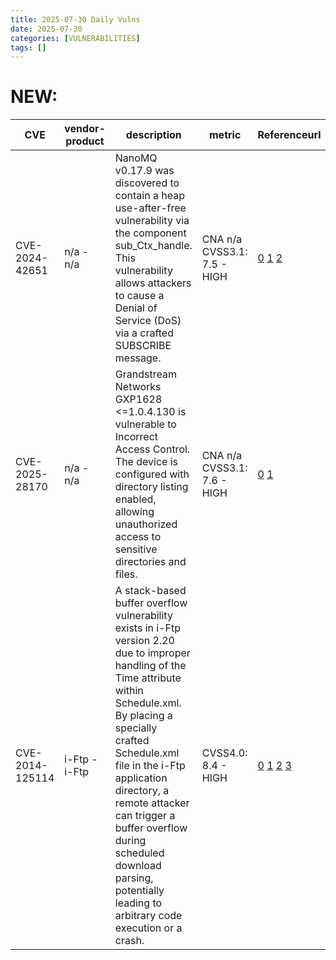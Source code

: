 ```yaml
---
title: 2025-07-30 Daily Vulns
date: 2025-07-30
categories: [VULNERABILITIES]
tags: []
---
```


# NEW:

| CVE             | vendor-product | description                                                                                                                                                                                                                                                                                                                                                                      | metric                      | Referenceurl                                                                                                                                                                                                                                                                                                             | title                                                     | GithubURL                                           |                                                                                                                                     |
| --------------- | -------------- | -------------------------------------------------------------------------------------------------------------------------------------------------------------------------------------------------------------------------------------------------------------------------------------------------------------------------------------------------------------------------------- | --------------------------- | ------------------------------------------------------------------------------------------------------------------------------------------------------------------------------------------------------------------------------------------------------------------------------------------------------------------------ | --------------------------------------------------------- | --------------------------------------------------- | ----------------------------------------------------------------------------------------------------------------------------------- |
| CVE-2024-42651  | n/a - n/a      | NanoMQ v0.17.9 was discovered to contain a heap use-after-free vulnerability via the component sub\_Ctx\_handle. This vulnerability allows attackers to cause a Denial of Service (DoS) via a crafted SUBSCRIBE message.                                                                                                                                                         | CNA n/a CVSS3.1: 7.5 - HIGH | [0](https://github.com/nanomq/nanomq) [1](https://github.com/nanomq/nanomq/issues/1217) [2](https://github.com/songxpu/bug%5Freport/blob/master/MQTT/NanoMQ/CVE-2024-42651.md)                                                                                                                                           | Exploitation: pocAutomatable: noTechnical Impact: partial | undefined                                           | [github](https://github.com/cisagov/vulnrichment/raw/cf272f5fcc69159b085aad0cba2d4791e322bc02/2024%2F42xxx%2FCVE-2024-42651.json)   |
| CVE-2025-28170  | n/a - n/a      | Grandstream Networks GXP1628 <=1.0.4.130 is vulnerable to Incorrect Access Control. The device is configured with directory listing enabled, allowing unauthorized access to sensitive directories and files.                                                                                                                                                                    | CNA n/a CVSS3.1: 7.6 - HIGH | [0](https://grandstream.com) [1](https://gist.github.com/Exek1el/928ea6fd06d3b48c1c91cfdc30317d8d)                                                                                                                                                                                                                        | Exploitation: pocAutomatable: noTechnical Impact: partial | undefined                                           | [github](https://github.com/cisagov/vulnrichment/raw/5538b4a64edf173a49bed95555f03dc89d93bacc/2025%2F28xxx%2FCVE-2025-28170.json)   |
| CVE-2014-125114 | i-Ftp - i-Ftp  | A stack-based buffer overflow vulnerability exists in i-Ftp version 2.20 due to improper handling of the Time attribute within Schedule.xml. By placing a specially crafted Schedule.xml file in the i-Ftp application directory, a remote attacker can trigger a buffer overflow during scheduled download parsing, potentially leading to arbitrary code execution or a crash. | CVSS4.0: 8.4 - HIGH         | [0](https://raw.githubusercontent.com/rapid7/metasploit-framework/master/modules/exploits/windows/fileformat/iftp%5Fschedule%5Fbof.rb) [1](https://www.exploit-db.com/exploits/35177) [2](https://www.exploit-db.com/exploits/35671) [3](https://www.vulncheck.com/advisories/iftp-schedule-stack-based-buffer-overflow) | Exploitation: pocAutomatable: noTechnical Impact: total   | i-Ftp 2.20 Schedule.xml Stack-Based Buffer Overflow | [github](https://github.com/cisagov/vulnrichment/raw/e44a0bb5f2562adc4aff452f645a3d0c55105e51/2014%2F125xxx%2FCVE-2014-125114.json) |
